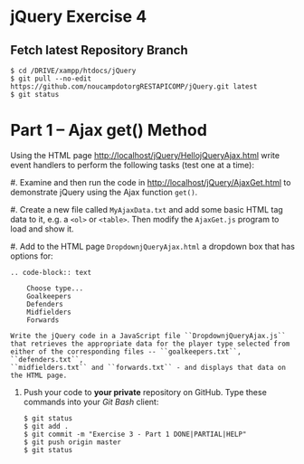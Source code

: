# jQuery Exercise 4

## Fetch latest Repository Branch

```
$ cd /DRIVE/xampp/htdocs/jQuery
$ git pull --no-edit https://github.com/noucampdotorgRESTAPICOMP/jQuery.git latest
$ git status

```


# Part 1 – Ajax get() Method

Using the HTML page [http://localhost/jQuery/HellojQueryAjax.html](http://localhost/jQuery/HellojQueryAjax.html) write event handlers to perform the following tasks (test one at a time):


#.	Examine and then run the code in [http://localhost/jQuery/AjaxGet.html](http://localhost/jQuery/AjaxGet.html) to demonstrate jQuery using the Ajax function ``get()``.

#.	Create a new file called ``MyAjaxData.txt`` and add some basic HTML tag data to it, e.g. a ``<ol>`` or ``<table>``.  Then modify the ``AjaxGet.js`` program to load and show it.
	
#.	Add to the HTML page ``DropdownjQueryAjax.html`` a dropdown box that has options for:

	.. code-block:: text
	
		Choose type...
		Goalkeepers
		Defenders
		Midfielders
		Forwards 

	Write the jQuery code in a JavaScript file ``DropdownjQueryAjax.js`` that retrieves the appropriate data for the player type selected from either of the corresponding files -- ``goalkeepers.txt``, ``defenders.txt``,
	``midfielders.txt`` and ``forwards.txt`` - and displays that data on the HTML page. 
	

1.	Push your code to **your private** repository on GitHub.  Type these commands into your *Git Bash* client:

	```
	$ git status
	$ git add .
	$ git commit -m "Exercise 3 - Part 1 DONE|PARTIAL|HELP"
	$ git push origin master
	$ git status

	```
